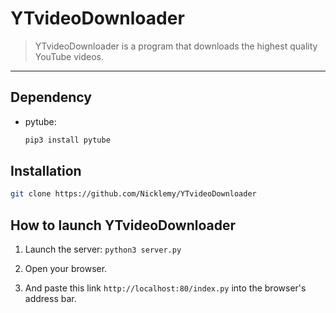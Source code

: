 # YTvideoDownloader

> YTvideoDownloader is a program that downloads the highest quality YouTube videos.
---------

## Dependency
- pytube:
  ```bash
  pip3 install pytube

## Installation 
```bash
git clone https://github.com/Nicklemy/YTvideoDownloader
```

## How to launch YTvideoDownloader
1) Launch the server: `python3 server.py`

2) Open your browser.

3) And paste this link `http://localhost:80/index.py` into the browser's address bar.

